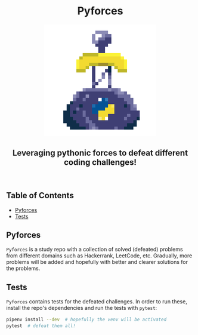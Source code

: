 <h1 align="center">Pyforces</h1>

<p align="center">
  <img src="docs/pyforces.png">
</p>

<h2 align="center">Leveraging pythonic forces to defeat different coding challenges!</h2>
<br/>

## Table of Contents

- [Pyforces](#Pyforces)
- [Tests](#Tests)

## Pyforces

`Pyforces` is a study repo with a collection of solved (defeated) problems from different domains such as Hackerrank, LeetCode, etc. Gradually, more problems will be added and hopefully with better and clearer solutions for the problems.

## Tests

`Pyforces` contains tests for the defeated challenges. In order to run these, install the repo's dependencies and run the tests with `pytest`:

```sh
pipenv install --dev  # hopefully the venv will be activated
pytest  # defeat them all!
```
